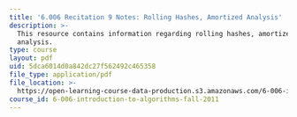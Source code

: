 ```yaml
---
title: '6.006 Recitation 9 Notes: Rolling Hashes, Amortized Analysis'
description: >-
  This resource contains information regarding rolling hashes, amortized
  analysis.
type: course
layout: pdf
uid: 5dca6014d0a842dc27f562492c465358
file_type: application/pdf
file_location: >-
  https://open-learning-course-data-production.s3.amazonaws.com/6-006-introduction-to-algorithms-fall-2011/5dca6014d0a842dc27f562492c465358_MIT6_006F11_rec09.pdf
course_id: 6-006-introduction-to-algorithms-fall-2011
---
```

